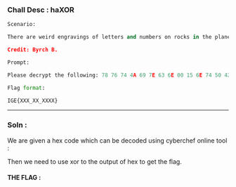 ### Chall Desc : haXOR

```py
Scenario:

There are weird engravings of letters and numbers on rocks in the planet Kimaprim. We've managed to collect one of them. 

Credit: Byrch B.

Prompt:

Please decrypt the following: 78 76 74 4A 69 7E 63 6E 00 15 6E 74 50 42 68 4C

Flag format:

IGE{XXX_XX_XXXX}
```

---

### Soln : 

We are given a hex code which can be decoded using cyberchef online tool : 

Then we need to use xor to the output of hex to get the flag.

#### THE FLAG : 
